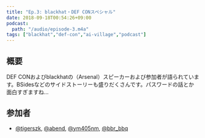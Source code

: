 ```yaml
---
title: "Ep.3: blackhat・DEF CONスペシャル"
date: 2018-09-18T00:54:26+09:00
podcast:
  path: "/audio/episode-3.m4a"
tags: ["blackhat","def-con","ai-village","podcast"]
---
```


## 概要
DEF CONおよびblackhatの（Arsenal）スピーカーおよび参加者が語られています。BSidesなどのサイドストーリーも盛りだくさんです。パスワードの話とか面白すぎますね...

## 参加者
* [@tigerszk](https://twitter.com/tigerszk), [@abend](https://twitter.com/number3to4), [@ym405nm](https://twitter.com/ym405nm), [@bbr_bbq](https://twitter.com/bbr_bbq)
